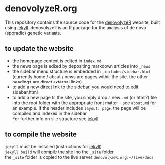 # denovolyzeR.org
This repository contains the source code for the [denovolyzeR] website, built using [jekyll].
denovolyzeR is an R package for the analysis of de novo (sporadic) genetic variants.

## to update the website
- the homepage content is edited in `index.md`
- the news page is edited by depositing markdown articles into `_news`
- the sidebar menu structure is embedded in `_includes/sidebar.html`   
(currently home / about / news are pages within the site.  the other headings are direct external links)
- to add a new direct link to the sidebar, you would need to edit sidebar.html 
- to add a new page to the site, you simply drop a new `.md` (or html?) file into the root folder with the appropriate front matter - see `about.md` for an example.  If the header includes `layout: page`, the page will be compiled and indexed in the sidebar  
For further info on site structure see [jekyll]  

## to compile the website
`jekyll` must be installed (instructions for [jekyll])   
`jekyll build` will compile the site ino the `_site` folder  
the `_site` folder is copied to the live server `denovolyzeR.org:~/live/docs`  


[denovolyzeR]: http://denovolyzeR.org
[jekyll]: https://jekyllrb.com
